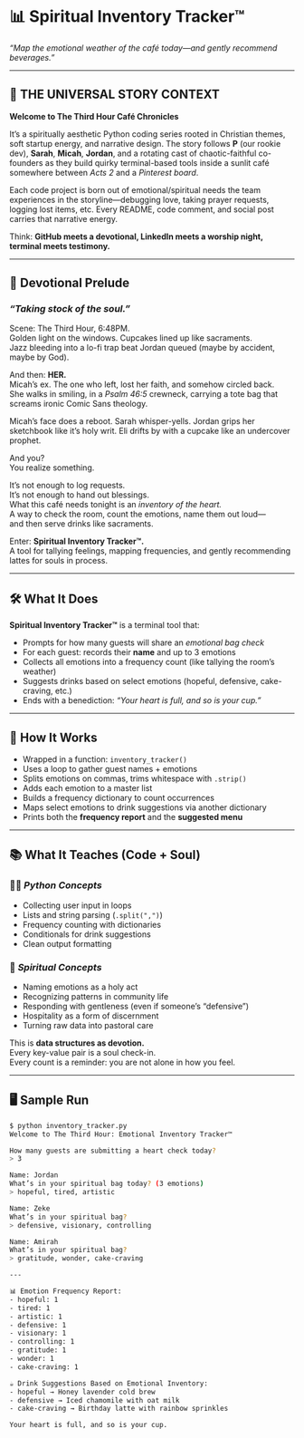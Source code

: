 # 📊 Spiritual Inventory Tracker™  
*“Map the emotional weather of the café today—and gently recommend beverages.”*

---

## 🌿 THE UNIVERSAL STORY CONTEXT  

**Welcome to The Third Hour Café Chronicles**

It’s a spiritually aesthetic Python coding series rooted in Christian themes, soft startup energy, and narrative design. The story follows **P** (our rookie dev), **Sarah**, **Micah**, **Jordan**, and a rotating cast of chaotic-faithful co-founders as they build quirky terminal-based tools inside a sunlit café somewhere between *Acts 2* and a *Pinterest board*.  

Each code project is born out of emotional/spiritual needs the team experiences in the storyline—debugging love, taking prayer requests, logging lost items, etc. Every README, code comment, and social post carries that narrative energy.  

Think: **GitHub meets a devotional, LinkedIn meets a worship night, terminal meets testimony.**

---

## 📖 Devotional Prelude  
### _“Taking stock of the soul.”_

Scene: The Third Hour, 6:48PM.  
Golden light on the windows. Cupcakes lined up like sacraments.  
Jazz bleeding into a lo-fi trap beat Jordan queued (maybe by accident, maybe by God).  

And then: **HER.**  
Micah’s ex. The one who left, lost her faith, and somehow circled back.  
She walks in smiling, in a *Psalm 46:5* crewneck, carrying a tote bag that screams ironic Comic Sans theology.  

Micah’s face does a reboot. Sarah whisper-yells. Jordan grips her sketchbook like it’s holy writ. Eli drifts by with a cupcake like an undercover prophet.  

And you?  
You realize something.  

It’s not enough to log requests.  
It’s not enough to hand out blessings.  
What this café needs tonight is an *inventory of the heart.*  
A way to check the room, count the emotions, name them out loud—  
and then serve drinks like sacraments.  

Enter: **Spiritual Inventory Tracker™.**  
A tool for tallying feelings, mapping frequencies, and gently recommending lattes for souls in process.  

---

## 🛠️ What It Does  

**Spiritual Inventory Tracker™** is a terminal tool that:  

- Prompts for how many guests will share an *emotional bag check*  
- For each guest: records their **name** and up to 3 emotions  
- Collects all emotions into a frequency count (like tallying the room’s weather)  
- Suggests drinks based on select emotions (hopeful, defensive, cake-craving, etc.)  
- Ends with a benediction: *“Your heart is full, and so is your cup.”*  

---

## 🧠 How It Works  

- Wrapped in a function: `inventory_tracker()`  
- Uses a loop to gather guest names + emotions  
- Splits emotions on commas, trims whitespace with `.strip()`  
- Adds each emotion to a master list  
- Builds a frequency dictionary to count occurrences  
- Maps select emotions to drink suggestions via another dictionary  
- Prints both the **frequency report** and the **suggested menu**  

---

## 📚 What It Teaches (Code + Soul)  

### 🧑‍💻 *Python Concepts*  
- Collecting user input in loops  
- Lists and string parsing (`.split(",")`)  
- Frequency counting with dictionaries  
- Conditionals for drink suggestions  
- Clean output formatting  

### 🙏 *Spiritual Concepts*  
- Naming emotions as a holy act  
- Recognizing patterns in community life  
- Responding with gentleness (even if someone’s “defensive”)  
- Hospitality as a form of discernment  
- Turning raw data into pastoral care  

This is **data structures as devotion.**  
Every key-value pair is a soul check-in.  
Every count is a reminder: you are not alone in how you feel.  

---

## 🖥️ Sample Run  

```bash
$ python inventory_tracker.py  
Welcome to The Third Hour: Emotional Inventory Tracker™  

How many guests are submitting a heart check today?  
> 3  

Name: Jordan  
What’s in your spiritual bag today? (3 emotions)  
> hopeful, tired, artistic  

Name: Zeke  
What’s in your spiritual bag?  
> defensive, visionary, controlling  

Name: Amirah  
What’s in your spiritual bag?  
> gratitude, wonder, cake-craving  

---  

📊 Emotion Frequency Report:  
- hopeful: 1  
- tired: 1  
- artistic: 1  
- defensive: 1  
- visionary: 1  
- controlling: 1  
- gratitude: 1  
- wonder: 1  
- cake-craving: 1  

☕ Drink Suggestions Based on Emotional Inventory:  
- hopeful → Honey lavender cold brew  
- defensive → Iced chamomile with oat milk  
- cake-craving → Birthday latte with rainbow sprinkles  

Your heart is full, and so is your cup.  
